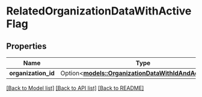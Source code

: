 # RelatedOrganizationDataWithActiveFlag

## Properties

Name | Type | Description | Notes
------------ | ------------- | ------------- | -------------
**organization_id** | Option<[**models::OrganizationDataWithIdAndActiveFlag**](OrganizationDataWithIdAndActiveFlag.md)> |  | [optional]

[[Back to Model list]](../README.md#documentation-for-models) [[Back to API list]](../README.md#documentation-for-api-endpoints) [[Back to README]](../README.md)


